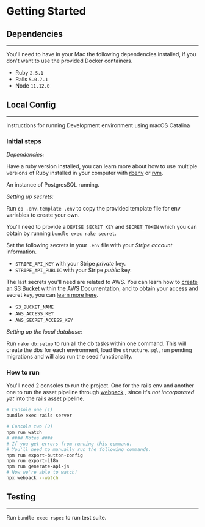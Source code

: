 # Getting Started

## Dependencies

---

You'll need to have in your Mac the following dependencies installed, if you don't want to use the provided Docker containers.

* Ruby `2.5.1`
* Rails `5.0.7.1`
* Node `11.12.0`

## Local Config

---

Instructions for running Development environment using macOS Catalina

### Initial steps
*Dependencies:*

Have a ruby version installed, you can learn more about how to use multiple versions of Ruby installed in your computer with [rbenv](https://github.com/rbenv/rbenv) or [rvm](https://rvm.io).

An instance of PostgresSQL running.

*Setting up secrets:*

Run `cp .env.template .env` to copy the provided template file for env variables to create your own.

You'll need to provide a `DEVISE_SECRET_KEY` and `SECRET_TOKEN` which you can obtain by running `bundle exec rake secret`.

Set the following secrets in your `.env` file with your *Stripe account* information.

* `STRIPE_API_KEY` with your Stripe *private* key.
* `STRIPE_API_PUBLIC` with your Stripe *public* key.

The last secrets you'll need are related to AWS. You can learn how to [create an S3 Bucket](https://docs.aws.amazon.com/AmazonS3/latest/dev/UsingBucket.html) within the AWS Documentation, and to obtain your access and secret key, you can [learn more here](https://aws.amazon.com/blogs/security/wheres-my-secret-access-key/).

* `S3_BUCKET_NAME`
* `AWS_ACCESS_KEY`
* `AWS_SECRET_ACCESS_KEY`

*Setting up the local database:*

Run `rake db:setup` to run all the db tasks within one command. This will create the dbs for each environment, load the `structure.sql`, run pending migrations and will also run the seed functionality.

### How to run
You'll need 2 consoles to run the project. One for the rails env and another one to run the asset pipeline through [webpack](https://webpack.js.org) , since it's *not incorporated yet* into the rails asset pipeline.

```bash
# Console one (1)
bundle exec rails server
```

```bash
# Console two (2)
npm run watch
# #### Notes ####
# If you get errors from running this command.
# You'll need to manually run the following commands.
npm run export-button-config
npm run export-i18n
npm run generate-api-js
# Now we're able to watch!
npx webpack --watch
```

## Testing

---

Run `bundle exec rspec` to run test suite.

